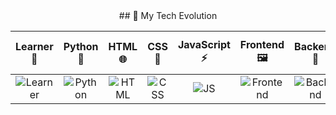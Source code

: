 <div align="center">
<!-- Paste the Markdown table here -->
  ## 🚀 My Tech Evolution

| Learner 🧠 | Python 🐍 | HTML 🌐 | CSS 🎨 | JavaScript ⚡ | Frontend 🖼️ | Backend 🔧 | Coding Practice 🧪 | Fullstack 🧩 |
|:--:|:--:|:--:|:--:|:--:|:--:|:--:|:--:|:--:|
| ![Learner](https://media.giphy.com/media/3o6Zt481isNVuQI1l6/giphy.gif) | ![Python](https://media.giphy.com/media/LMt9638dO8dftAjtco/giphy.gif) | ![HTML](https://media.giphy.com/media/XAxylRMCdpbEWUAvr8/giphy.gif) | ![CSS](https://media.giphy.com/media/fsEaZldNC8A1PJ3mwp/giphy.gif) | ![JS](https://media.giphy.com/media/ln7z2eWriiQAllfVcn/giphy.gif) | ![Frontend](https://media.giphy.com/media/26tn33aiTi1jkl6H6/giphy.gif) | ![Backend](https://media.giphy.com/media/coxQHKASG60HrHtvkt/giphy.gif) | ![Practice](https://media.giphy.com/media/3o7aD4U3YJ4rHUKc1O/giphy.gif) | ![Fullstack](https://media.giphy.com/media/f3iwJFOVOwuy7K6FFw/giphy.gif) |

</div>
